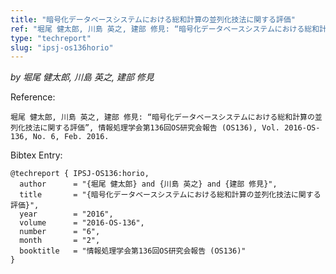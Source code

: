 ```yaml
---
title: "暗号化データベースシステムにおける総和計算の並列化技法に関する評価"
ref: "堀尾 健太郎, 川島 英之, 建部 修見: “暗号化データベースシステムにおける総和計算の並列化技法に関する評価”, 情報処理学会第136回OS研究会報告 (OS136), Vol. 2016-OS-136, No. 6, Feb. 2016."
type: "techreport"
slug: "ipsj-os136horio"
---
```


_by 堀尾 健太郎, 川島 英之, 建部 修見_

Reference:

```
堀尾 健太郎, 川島 英之, 建部 修見: “暗号化データベースシステムにおける総和計算の並列化技法に関する評価”, 情報処理学会第136回OS研究会報告 (OS136), Vol. 2016-OS-136, No. 6, Feb. 2016.
```

Bibtex Entry:

```
@techreport { IPSJ-OS136:horio,
  author      = "{堀尾 健太郎} and {川島 英之} and {建部 修見}",
  title       = "{暗号化データベースシステムにおける総和計算の並列化技法に関する評価}",
  year        = "2016",
  volume      = "2016-OS-136",
  number      = "6",
  month       = "2",
  booktitle   = "情報処理学会第136回OS研究会報告 (OS136)"
}
```
